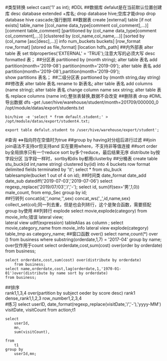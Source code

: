 #类型转换
    select cast('1' as int);
#DDL
##数据库
    defalut是在当前默认位置创建库
    desc database extended +库名;
    drop database hive;空库才能drop
    drop database hive cascade;强行删除
##数据表
    create [external] table [if not exists] table_name
    [(col_name data_type[comment col_comment],...)]
    [comment table_comment]
    [partitioned by (col_name data_type[comment col_comment],...)]
    [clustered by (col_name,col_name,...)]
    [sorted by (col_name [asc|desc],...)] info num_buckets buckets]
    [row_format row_format]
    [stored as file_format]
    [location hdfs_path]
##内外部表
    alter table 表 set tblproperties('EXTERNAL' = 'TRUE');注意大写的必须大写
    desc formatted 表；
##分区表
    partitioned by (month string);
    alter table 表名 add partition(month='2019-08') partition(month='2019-09');
    alter table 表名 add partition(month='2019-08'),partition(month='2019-09');    
    show partitions 表名；
##二级分区表
    parttioned by (month string,day string)
##修改表
    alter table 表名 rename to 新表名;
    alter table 表名 add columns (name string);
    alter table 表名 change column name sex string;
    alter table 表名 replace columns (name int);整张表替换,数据不会改变
##删除表
    drop 
#DML
    导出数据
    dfs -get /user/hive/warehouse/student/month=201709/000000_0
    /opt/module/datas/export/students.txt
    
    bin/hive -e 'select * from default.student;' > /opt/module/datas/export/student4.txt;
    
    export table defalut.student to /user/hive/warehouse/export/student'; 
#查询
    <=>指向符在空值时为true
##group by
    having对分组后进行过滤
##join
    join语法不支持or但支持and
    实在要用where，不支持非等值连接
##sort
    order by全局排序只有一个reduce
    sort by多个reduce，最后结果无序
    distribute by按字段分区
    当字段一样时，sortby和dis by都用clusterby
##分桶表
    create table stu_buck(id int,name string)
    clustered by(id)
    into 4 buckets
    row format delimited fields terminated by '\t';
    select * from stu_buck tablesample(bucket 1 out of 4 on id);
##时间类
    date_format
    date_add
    date_sub
    datediff('2019-07-03','2019-07-06')
    select regexp_replace('2019/07/03','/','-');
    select 
        id,
        sum(if(sex='男',1,0)) male_count,
    from
        emp_Sec
    group by
        id;       
##行转列
    concat(id,'_',name,'_',sex)
    concat_ws('_',id,name,sex)
    collect_set(col);同一列去重，但是也会列转行，这个是聚合函数，需要搭配group by使用
##列转行
    explode
    select movie,explode(category) from movie_info;错误
    lateral view;  
    lateral view udtf(expression) tableAlias as column ; 
    select 
        movie,category_name
    from 
    movie_info lateral view explode(category) table_tmp as category_name;
##窗口函数
    over() 
    select name,count(*) over ()
    from business
    where substring(orderdate,1,7) = '2017-04'
    group by name;
    over仅作用于count
    select orderdate,cost,sum(cost) over(order by orderdate)
    from business;
    
    select orderdate,cost,sum(cost) over(distribute by orderdate)
        from business;
    select name,orderdate,cost,lag(orderdate,1,'1970-01-01')over(distribute by name sort by orderdate)
    from business;
##排序    
     rank1,1,3,4 over(partition by subject oeder by score desc) rank1
     dense_rank1,1,2,3
     row_number1,2,3,4   
#练习
    select
        userID,
        date_format(regexp_replace(visitDate,'/','-'),'yyyy-MM') visitDate,
        visitCount
    from
        action;t1
    
    select
        userId,
        mn,
        sum(visitCount),
        
    from
        t1
    group by 
        userId,mn;    
